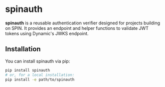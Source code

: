 # spinauth

**spinauth** is a reusable authentication verifier designed for projects building on SPIN. It provides an endpoint and helper functions to validate JWT tokens using Dynamic's JWKS endpoint.

## Installation

You can install spinauth via pip:

```bash
pip install spinauth
# or, for a local installation:
pip install -e path/to/spinauth
